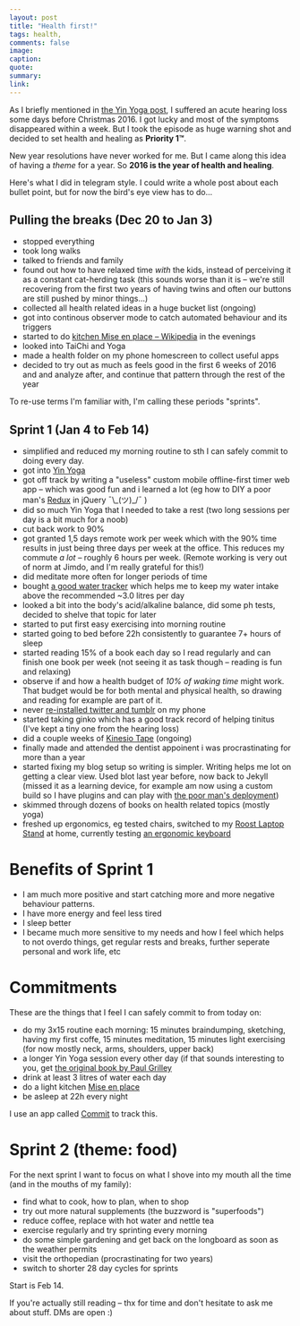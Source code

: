 ```yaml
---
layout: post
title: "Health first!"
tags: health, 
comments: false
image:
caption:
quote:
summary:
link:
---
```


As I briefly mentioned in [the Yin Yoga post](/yin-yoga/), I suffered an acute hearing loss some days before Christmas 2016. I got lucky and most of the symptoms disappeared within a week. But I took the episode as huge warning shot and decided to set health and healing as **Priority 1™**.

New year resolutions have never worked for me. But I came along this idea of having a *theme* for a year. So **2016 is the year of health and healing**.

Here's what I did in telegram style. I could write a whole post about each bullet point, but for now the bird's eye view has to do...


## Pulling the breaks (Dec 20 to Jan 3)

- stopped everything
- took long walks
- talked to friends and family
- found out how to have relaxed time *with* the kids, instead of perceiving it as a constant cat-herding task (this sounds worse than it is – we're still recovering from the first two years of having twins and often our buttons are still pushed by minor things...)
- collected all health related ideas in a huge bucket list (ongoing)
- got into continous observer mode to catch automated behaviour and its triggers
- started to do [kitchen Mise en place – Wikipedia](https://sv.wikipedia.org/wiki/Mise_en_place) in the evenings
- looked into TaiChi and Yoga
- made a health folder on my phone homescreen to collect useful apps
- decided to try out as much as feels good in the first 6 weeks of 2016 and and analyze after, and continue that pattern through the rest of the year

To re-use terms I'm familiar with, I'm calling these periods "sprints".


## Sprint 1 (Jan 4 to Feb 14)

- simplified and reduced my morning routine to sth I can safely commit to doing every day.
- got into [Yin Yoga](/yin-yoga/)
- got off track by writing a "useless" custom mobile offline-first timer web app – which was good fun and i learned a lot (eg how to DIY a poor man's [Redux]() in jQuery ¯\\\_(ツ)\_/¯ )
- did so much Yin Yoga that I needed to take a rest (two long sessions per day is a bit much for a noob)
- cut back work to 90%
- got granted 1,5 days remote work per week which with the 90% time results in just being three days per week at the office. This reduces my commute *a lot* – roughly 6 hours per week. (Remote working is very out of norm at Jimdo, and I'm really grateful for this!)
- did meditate more often for longer periods of time
- bought [a good water tracker](http://waterminderapp.com/) which helps me to keep my water intake above the recommended ~3.0 litres per day
- looked a bit into the body's acid/alkaline balance, did some ph tests, decided to shelve that topic for later
- started to put first easy exercising into morning routine
- started going to bed before 22h consistently to guarantee 7+ hours of sleep
- started reading 15% of a book each day so I read regularly and can finish one book per week (not seeing it as task though – reading is fun and relaxing)
- observe if and how a health budget of *10% of waking time* might work. That budget would be for both mental and physical health, so drawing and reading for example are part of it.
- never [re-installed twitter and tumblr](https://twitter.com/filtercake/status/677157220065353728) on my phone
- started taking ginko which has a good track record of helping tinitus (I've kept a tiny one from the hearing loss)
- did a couple weeks of [Kinesio Tape](http://science.howstuffworks.com/kinesiology-tape.htm) (ongoing)
- finally made and attended the dentist appoinent i was procrastinating for more than a year
- started fixing my blog setup so writing is simpler. Writing helps me lot on getting a clear view. Used blot last year before, now back to Jekyll (missed it as a learning device, for example am now using a custom build so I have plugins and can play with [the poor man's deployment](https://github.com/filtercake/filtercake.github.io/blob/src/deploy.sh))
- skimmed through dozens of books on health related topics (mostly yoga)
- freshed up ergonomics, eg tested chairs, switched to my [Roost Laptop Stand](http://www.therooststand.com/) at home, currently testing [an ergonomic keyboard](http://www.amazon.de/gp/product/B00DT88OXK)


# Benefits of Sprint 1

- I am much more positive and start catching more and more negative behaviour patterns. 
- I have more energy and feel less tired
- I sleep better
- I became much more sensitive to my needs and how I feel which helps to not overdo things, get regular rests and breaks, further seperate personal and work life, etc

# Commitments

These are the things that I feel I can safely commit to from today on:

- do my 3x15 routine each morning: 15 minutes braindumping, sketching, having my first coffe, 15 minutes meditation, 15 minutes light exercising (for now mostly neck, arms, shoulders, upper back)
- a longer Yin Yoga session every other day (if that sounds interesting to you, get [the original book by Paul Grilley](http://www.amazon.de/Yin-Yoga-Principles-Practice-Anniversary/dp/1935952706/)
- drink at least 3 litres of water each day
- do a light kitchen [Mise en place](https://en.wikipedia.org/wiki/Mise_en_place)  
- be asleep at 22h every night

I use an app called [Commit](https://itunes.apple.com/us/app/commit/id473527073?mt=8) to track this.


# Sprint 2 (theme: food)

For the next sprint I want to focus on what I shove into my mouth all the time (and in the mouths of my family):

- find what to cook, how to plan, when to shop
- try out more natural supplements (the buzzword is "superfoods")
- reduce coffee, replace with hot water and nettle tea
- exercise regularly and try sprinting every morning
- do some simple gardening and get back on the longboard as soon as the  weather permits
- visit the orthopedian (procrastinating for two years) 
- switch to shorter 28 day cycles for sprints

Start is Feb 14.

If you're actually still reading – thx for time and don't hesitate to ask me about stuff. DMs are open :)